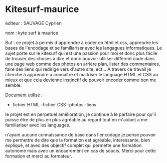 # Kitesurf-maurice
éditeur : SAUVAGE Cyprien

nom : kyte surf à maurice

But : ce projet à permis d'apprendre à coder en html et css, apprendre les bases de l'encodage et se familiariser avec les langagues informatiques. Le sujet porte sur le kitesurf qui est une passion pour moi et donc plus facile de trouver des choses à dire et donc pouvoir utiliser different code dans une page web comme des photos en arrière plan, lister des commentaires, faire des liens qui redirige vers d'autre site, ect... 
A travers ce travail je cherche à apprendre a connaître et maitriser le language HTML et CSS au mieux et que cela devienne instinctif de pouvoir encoder comme bon me semble.

Document utilisé : 
- fichier HTML
-fichier CSS
-photos
-liens

le projet est en perpetuel amélioration, je continue à le parfaire pour qu'il puisse être de plus en plus agréable au regard tout en m'aidant a me familiariser avec les languages.

n'ayant aucune connaissance de base dans l'encodage je pense pouvoir me permettre de dire que la formation est agréable, interessante, bien expliqué, et avec des objectif complet qui permette une formation autonome mais avec un encadrement en cas de soucis.
Merci pour cette formation et merci au formateur.

